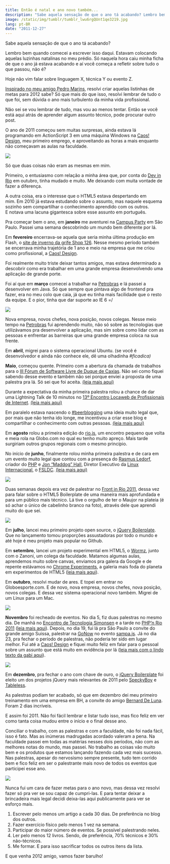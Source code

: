 ```yaml
---
title: Então é natal e ano novo também...
description: "Sabe aquela sensação de que o ano tá acabando? Lembro bem quando comecei a escrever isso daqui. Estavam colocando aquelas luzinhas natalinas no meu prédio. Só naquela hora caiu minha ficha de que o ano já estava acabando e aí você começa a refletir sobre tudo o que passou, não é?"
image: /static/img/tumblr/tumblr_lwu6rgQUnt1qe3219.jpg
lang: pt-BR
date: "2011-12-27"
---
```


Sabe aquela sensação de que o ano tá acabando?

Lembro bem quando comecei a escrever isso daqui. Estavam colocando aquelas luzinhas natalinas no meu prédio. Só naquela hora caiu minha ficha de que o ano já estava acabando e aí você começa a refletir sobre tudo o que passou, não é?

Hoje não vim falar sobre linguagem X, técnica Y ou evento Z.

[Inspirado no meu amigo Pedro Marins](http://pedromarins.com/metas-para-2011-2/), resolvi criar aquelas listinhas de metas para 2012 sabe? Só que mais do que isso, resolvi lembrar de tudo o que foi, sem dúvida o ano mais turbulento da minha vida profissional.

Não sei se vou lembrar de tudo, mas vou ao menos tentar. Então se você está aqui atrás de aprender algum assunto técnico, pode procurar outro post.

<!-- more -->

O ano de 2011 começou sem muitas surpresas, ainda estava lá programando em ActionScript 3 em uma máquina Windows na [Caos! Design](http://caosdesign.com.br), meu primeiro emprego, e aproveitando as horas a mais enquanto não começavam as aulas na faculdade.

![](/static/img/tumblr/tumblr_lwv5x2YSIR1qe3219.jpg)

Só que duas coisas não eram as mesmas em mim.

Primeiro, o entusiasmo com relação a minha área que, por conta do [Dev in Rio](http://www.devinrio.com.br/2010) em outubro, tinha mudado e muito. Me deixando com muita vontade de fazer a diferença.

A outra coisa, era o interesse que o HTML5 estava despertando em mim. Em 2010 já estava estudando sobre o assunto, mas naquele esquema sozinho sem compartilhar o conhecimento aprendido com os outros. E notava uma lacuna gigantesca sobre esse assunto em português.

Pra começar bem o ano, em **janeiro** me aventurei na [Campus Party](http://www.campus-party.com.br/2011/index.html) em São Paulo. Passei uma semana descobrindo um mundo bem diferente por lá.

Em **fevereiro** encerrava-se aquela que seria minha última produção em Flash, o [site de inverno da grife Shop 126](http://www.shop126.com.br/inverno2011/). Nesse mesmo período também se encerrava minha trajetória de 1 ano e meio na empresa que me criou como profissional, a [Caos! Design](http://caosdesign.com.br).

Foi realmente muito triste deixar tantos amigos, mas estava determinado a descobrir como era trabalhar em uma grande empresa desenvolvendo uma aplicação de grande porte.

Foi aí que em **março** comecei a trabalhar na [Petrobras](http://petrobras.com.br/pt/) e lá passei a desenvolver em Java. Só que sempre que pintava algo de frontend pra fazer, era no meu colo que caia, já que eu tinha mais facilidade que o resto da equipe. E o pior, tinha que dar suporte ao IE 6 =/

![](/static/img/tumblr/tumblr_lwv65mKy7d1qe3219.jpg)

Nova empresa, novos chefes, nova posição, novos colegas. Nesse meio tempo na [Petrobras](http://petrobras.com.br/pt/) fui aprendendo muito, não só sobre as tecnologias que utilizávamos pra desenvolver a aplicação, mas sim sobre como lidar com as pessoas e enfrentar as barreiras que uma grande empresa coloca na sua frente.

Em **abril**, migrei para o sistema operacional Ubuntu. (se você é desenvolvedor e ainda não conhece ele, dê uma olhadinha *#ficadica)*

**Maio**, começou quente. Primeiro com a abertura da chamada de trabalhos para o [III Fórum de Software Livre de Duque de Caxias](http://forumsoftwarelivre.com.br/2011/). Não sei como fiquei sabendo desse evento e também não sei porque enviei a proposta de uma palestra pra lá. Só sei que foi aceita. [(leia mais aqui)](/relato-iii-fsldc)

Durante a expectativa da minha primeira palestra rolou a chance de dar uma Lightning Talk de 10 minutos no [13º Encontro Locaweb de Profissionais de Internet](http://www.locaweb.com.br/encontro). [(leia mais aqui)](/relato-13elw-edted-e-mais)

Em paralelo estava nascendo o [#beerblogging](http://beerblogging.org/) uma ideia muito legal que, por mais que não tenha ido longe, me incentivou a criar esse blog e compartilhar o conhecimento com outras pessoas. [(leia mais aqui)](/hello-world)

Em **agosto** rolou a primeira edição do [rio.js](http://riojs.org/), um encontro pequeno que volta e meia rola na Globo.com no qual eu tenho muito apreço. Mais tarde surgiriam outros grupos regionais com o mesmo princípio.

No início de **junho**, finalmente rolou minha primeira palestra e de cara em um evento muito legal que contou com a presença do [Rasmus Ledorf](http://pt.wikipedia.org/wiki/Rasmus_Lerdorf), criador do [PHP](http://br.php.net/) e [Jon “Maddog” Hall](http://pt.wikipedia.org/wiki/Jon_Hall), Diretor Executivo da [Linux Internacional](http://pt.wikipedia.org/wiki/Linux_International), o [FSLDC](http://forumsoftwarelivre.com.br/2011/). [(leia mais aqui)](/relato-iii-fsldc)

![](/static/img/tumblr/tumblr_lwv68rZsbv1qe3219.jpg)

Duas semanas depois era vez de palestrar no [Front in Rio 2011](/relato-iii-fsldc), dessa vez para falar sobre o HTML5 Boilerplate de uma maneira mais aprofundada e para um público mais técnico. Lá tive o orgulho de ter o Maujor na plateia (é só achar o único de cabelinho branco na foto), através dele que aprendi muito do que sei.

![](/static/img/tumblr/tumblr_lwv6athH6o1qe3219.jpg)

Em **julho**, lancei meu primeiro projeto open source, o [jQuery Boilerplate](http://jqueryboilerplate.com/). Que no lançamento tomou proporções assustadoras por todo o mundo e até hoje é meu projeto mais popular no Github.

Em **setembro**, lancei um projeto experimental em HTML5, o [Wormz](http://html5-pro.com/wormz/), junto com o Zanoni, um colega da faculdade. Matamos algumas aulas, aprendemos muito sobre canvas, enviamos pra galera da Google e de repente estávamos no [Chrome Experiments](http://www.chromeexperiments.com/detail/wormz/), a galeria mais foda do planeta em experimentos de HTML5 ([leia mais aqui](/senhoras-e-senhores-apresento-lhes-wormz)).

Em **outubro**, resolvi mudar de ares. E topei em entrar no Globoesporte.com. E de novo, nova empresa, novos chefes, nova posição, novos colegas. E dessa vez sistema operacional novo também. Migrei de um Linux para um Mac.

![](/static/img/tumblr/tumblr_lwv70iddct1qe3219.jpg)

**Novembro** foi recheado de eventos. No dia 5, fiz duas palestras no mesmo dia. De manhã no [Encontro de Tecnologia Simonsen](http://www.simonsen.br/ets/) e a tarde no [PHP’n Rio 2011](http://phpnrio.com.br/) ([leia mais aqui](/como-usar-html5-sem-uma-maquina-do-tempo)). Depois, no dia 19, fui lá pra São Paulo a convite do grande amigo Suissa, palestrar na [GoNow](http://www.gonow.com.br/blog/2011/11/25/html5-web-semantica-que-chegou-para-ficar/) no evento [sampa.js](http://sampajs.com/). Já no dia 23, pra fechar o período de palestras, não poderia ter sido em lugar melhor. Fui até a [Caos! Design](http://Caos!%20Design) e fiquei muito feliz em falar para o pessoal sobre um assunto que está muito em evidência por lá ([leia mais com o lindo texto da gabi aqui](http://www.blog.caosdesign.com.br/convescote-novembro-trailer-de-livro-e-html5)).

![](/static/img/tumblr/tumblr_lwv74beQHI1qe3219.jpg)

Em **dezembro**, pra fechar o ano com chave de ouro, o [jQuery Boilerplate](http://jqueryboilerplate.com) foi eleito um dos projetos jQuery mais relevantes de 2011 pelo [SpeckyBoy](http://speckyboy.com/2011/12/07/the-50-most-useful-jquery-plugins-from-2011/) e [Tableless](http://tableless.com.br/20-plugins-jquery-que-marcaram-2011/).

As palestras podiam ter acabado, só que em dezembro dei meu primeiro treinamento em uma empresa em BH, a convite do amigo [Bernard De Luna](http://bernarddeluna.com/). Foram 2 dias incríveis.

E assim foi 2011. Não foi fácil lembrar e listar tudo isso, mas fico feliz em ver como tanta coisa mudou entre o início e o final desse ano.

Conciliar o trabalho, com as palestras e com a faculdade, não foi nada fácil, isso é fato. Mas as inúmeras madrugadas acordado valeram a pena. Na faculdade passei em todas as matérias nesses dois períodos, não com as melhores notas do mundo, mas passei. No trabalho as coisas vão muito bem e os produtos que estamos lançando fazendo cada vez mais sucesso. Nas palestras, apesar do nervosismo sempre presente, tudo tem corrido bem e fico feliz em ser o palestrante mais novo de todos os eventos que participei esse ano.

![](/static/img/tumblr/tumblr_lwu3r0fpvJ1qe3219.jpg)

Nunca fui um cara de fazer metas para o ano novo, mas dessa vez resolvi fazer só pra ver se sou capaz de cumpri-las. E para tentar deixar a brincadeira mais legal decidi deixa-las aqui publicamente para ver se esforço mais.

1. Escrever pelo menos um artigo a cada 30 dias. De preferência no blog dos outros.
2. Fazer exercício físico pelo menos 1 vez na semana.
3. Participar do maior número de eventos. Se possível palestrando neles.
4. Ler pelo menos 12 livros. Sendo, de preferência, 70% técnicos e 30% não-técnicos.
5. Me formar. E para isso sacrificar todos os outros itens da lista.

E que venha 2012 amigo, vamos fazer barulho!
